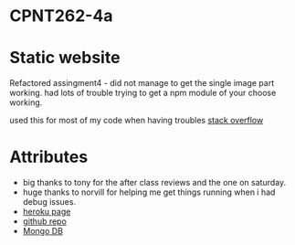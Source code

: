 # CPNT262-4a
# Static website

Refactored assingment4 - did not manage to get the single image part working. 
had lots of trouble trying to get a npm module of your choose working.

used this for most of my code when having troubles [stack overflow](https://stackoverflow.com/)


# Attributes 
* big thanks to tony for the after class reviews and the one on saturday. 
* huge thanks to norvill for helping me get things running when i had debug issues. 
* [heroku page](https://cpnt2624a.herokuapp.com/)
* [github repo](https://github.com/michaelhintz16/CPNT262-5)
* [Mongo DB](https://cloud.mongodb.com/v2/6052110a4eee6f74248cd346#metrics/replicaSet/605212f507bbe522b2f136f6/explorer/CPNT2625retryWrites%3Dtrue%26w%3Dmajority)
